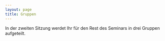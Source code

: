 ```yaml
---
layout: page
title: Gruppen
---
```


In der zweiten Sitzung werdet Ihr für den Rest des Seminars in drei Gruppen aufgeteilt.
